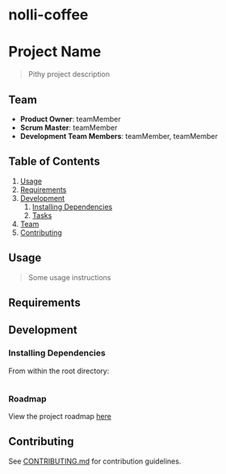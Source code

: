 # nolli-coffee
# Project Name

> Pithy project description

## Team

  - __Product Owner__: teamMember
  - __Scrum Master__: teamMember
  - __Development Team Members__: teamMember, teamMember

## Table of Contents

1. [Usage](#Usage)
1. [Requirements](#requirements)
1. [Development](#development)
    1. [Installing Dependencies](#installing-dependencies)
    1. [Tasks](#tasks)
1. [Team](#team)
1. [Contributing](#contributing)

## Usage

> Some usage instructions

## Requirements

## Development

### Installing Dependencies

From within the root directory:

```sh
```

### Roadmap

View the project roadmap [here](LINK_TO_PROJECT_ISSUES)


## Contributing

See [CONTRIBUTING.md](CONTRIBUTING.md) for contribution guidelines.
